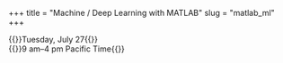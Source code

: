 +++
title = "Machine / Deep Learning with MATLAB"
slug = "matlab_ml"
+++

{{<cor>}}Tuesday, July 27{{</cor>}}\
{{<cgr>}}9 am–4 pm Pacific Time{{</cgr>}}

<!-- Machine Learning and Deep Learning with MATLAB (Reece Teramoto) -->
<!-- 9-10 am Pacific Live Intro session -->
<!-- 10-1 pm Pacific Self learning (video and exercises) -->
<!-- 3-4 pm Pacific Live QA session -->
